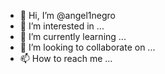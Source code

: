 - 👋 Hi, I’m @angel1negro
- 👀 I’m interested in ...
- 🌱 I’m currently learning ...
- 💞️ I’m looking to collaborate on ...
- 📫 How to reach me ...

<!---
angel1negro/angel1negro is a ✨ special ✨ repository because its `README.md` (this file) appears on your GitHub profile.
You can click the Preview link to take a look at your changes.
--->
